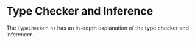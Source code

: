 # Type Checker and Inference

The `TypeChecker.hs` has an in-depth explanation of the type checker and
inferencer.
